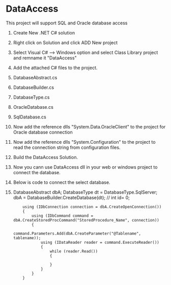 # DataAccess
This project will support SQL and Oracle database access 

1. Create New .NET C# solution
2. Right click on Solution and click ADD New project
3. Select Visual C# --> Windows option and select Class Library project and remname it "DataAccess"
4. Add the attached C# files to the project.
5. DatabaseAbstract.cs 
6. DatabaseBuilder.cs
7. DatabaseType.cs
8. OracleDatabase.cs
9. SqlDatabase.cs
10. Now add the reference dlls "System.Data.OracleClient" to the project for Oracle database connection
11. Now add the reference dlls "System.Configuration" to the project to read the connection string from configuration files.
12. Build the DataAccess Solution.
13. Now you cann use DataAccess dll in your web or windows project to connect the database.
14. Below is code to connect the select database.
15. DatabaseAbstract dbA;
            DatabaseType dt = DatabaseType.SqlServer;
            dbA = DatabaseBuilder.CreateDatabase(dt);
            // int id= 0;

            using (IDbConnection connection = dbA.CreateOpenConnection())
            {
                using (IDbCommand command = dbA.CreateStoredProcCommand("StoredProcedure_Name", connection))
                {
                    command.Parameters.Add(dbA.CreateParameter("@Tablename", tablename));
                    using (IDataReader reader = command.ExecuteReader())
                    {
                        while (reader.Read())
                        {
                            
                        }
                    }
                }
            }

